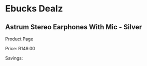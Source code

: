 
# Ebucks Dealz
## Astrum Stereo Earphones With Mic - Silver
[Product Page](https://www.ebucks.com/web/shop/productSelected.do?prodId=1207165656&catId=1207273786)

Price: R149.00

Savings: 


	